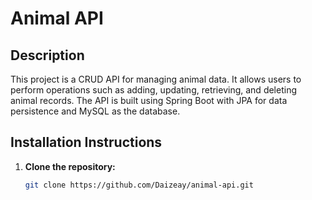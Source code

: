 # Animal API

## Description
This project is a CRUD API for managing animal data. It allows users to perform operations such as adding, updating, retrieving, and deleting animal records. The API is built using Spring Boot with JPA for data persistence and MySQL as the database.

## Installation Instructions
1. **Clone the repository:**
   ```bash
   git clone https://github.com/Daizeay/animal-api.git
